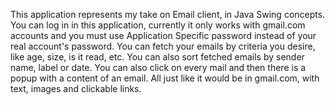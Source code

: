 This application represents my take on Email client, in Java Swing concepts. You can log in in this application, currently it only works with gmail.com accounts and you must use Application Specific password instead of your real account's password.
You can fetch your emails by criteria you desire, like age, size, is it read, etc. You can also sort fetched emails by sender name, label or date. You can also click on every mail and then there is a popup with a content of an email. All just like it 
would be in gmail.com, with text, images and clickable links. 
